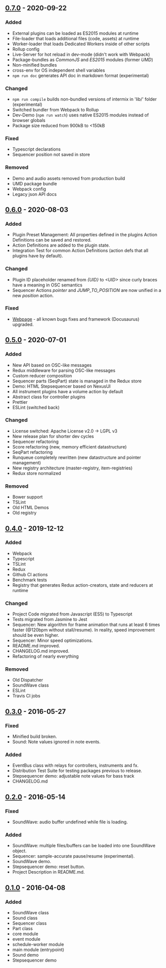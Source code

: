 ## [0.7.0] - 2020-09-22

### Added
- External plugins can be loaded as ES2015 modules at runtime
- File-loader that loads additional files (code, assets) at runtime
- Worker-loader that loads Dedicated Workers inside of other scripts
- Rollup config
- Live-Server for hot reload in dev-mode (didn't work with Webpack)
- Package-bundles as _CommonJS_ and _ES2015_ modules (former _UMD_)
- Non-minified bundles
- cross-env for OS independent shell variables
- `npm run doc` generates API doc in markdown format (experimental)

### Changed
- `npm run compile` builds non-bundled versions of intermix in 'lib/' folder (experimental)
- Switched bundler from Webpack to Rollup
- Dev-Demo (`npm run watch`) uses native ES2015 modules instead of browser globals
- Package size reduced from 900kB to <150kB

### Fixed
- Typescript declarations
- Sequencer position not saved in store

### Removed
- Demo and audio assets removed from production build
- UMD package bundle
- Webpack config
- Legacy json API docs

## [0.6.0] - 2020-08-03

### Added
- Plugin Preset Management: All properties defined in the plugins Action Definitions can be saved and restored.
- Action Definitions are added to the plugin state.
- Integration Test for common Action Definitions (action defs that all plugins have by default).

### Changed
- Plugin ID placeholder renamed from _{UID}_ to _&lt;UID&gt;_ since curly braces have a meaning in OSC semantics
- Sequencer Actions _pointer_ and _JUMP_TO_POSITION_ are now unified in a new _position_ action.

### Fixed
- [Webpage](https://rolandjansen.github.io/intermix/) - all known bugs fixes and framework (Docusaurus) upgraded.

## [0.5.0] - 2020-07-01

### Added
- New API based on OSC-like messages
- Redux middleware for parsing OSC-like messages
- Custom reducer composition
- Sequencer parts (SeqPart) state is managed in the Redux store
- Demo: HTML Stepsequencer based on NexusUI
- All instrument plugins have a volume action by default
- Abstract class for controller plugins
- Prettier
- ESLint (switched back)

### Changed
- License switched: Apache License v2.0 -> LGPL v3
- New release plan for shorter dev cycles
- Sequencer refactoring
- Score refactoring (new, memory efficient datastructure)
- SeqPart refactoring
- Runqueue completely rewritten (new datastructure and pointer management)
- New registry architecture (master-registry, item-registries)
- Redux store normalized

### Removed
- Bower support
- TSLint
- Old HTML Demos
- Old registry

## [0.4.0] - 2019-12-12

### Added
- Webpack
- Typescript
- TSLint
- Redux
- Github CI actions
- Benchmark tests
- Registry that generates Redux action-creators, state and reducers at runtime

### Changed
- Project Code migrated from Javascript (ES5) to Typescript
- Tests migrated from Jasmine to Jest
- Sequencer: New algorithm for frame animation that runs
  at least 6 times faster (@120bpm without stall/resume).
  In reality, speed improvement should be even higher.
- Sequencer: Minor speed optimizations.
- README.md improved.
- CHANGELOG.md improved.
- Refactoring of nearly everything

### Removed
- Old Dispatcher
- SoundWave class
- ESLint
- Travis CI jobs

## [0.3.0] - 2016-05-27
### Fixed
- Minified build broken.
- Sound: Note values ignored in note events.

### Added
- EventBus class with relays for controllers, instruments and fx.
- Distribution Test Suite for testing packages previous to release.
- Stepsequencer demo: adjustable note values for bass track
- CHANGELOG.md

## [0.2.0] - 2016-05-14
### Fixed
- SoundWave: audio buffer undefined while file is loading.

### Added
- SoundWave: multiple files/buffers can be loaded into one SoundWave object.
- Sequencer: sample-accurate pause/resume (experimental).
- SoundWave demo.
- Stepsequencer demo: reset button.
- Project Description in README.md.

## [0.1.0] - 2016-04-08
### Added
- SoundWave class
- Sound class
- Sequencer class
- Part class
- core module
- event module
- schedule-worker module
- main module (entrypoint)
- Sound demo
- Stepsequencer demo

[0.7.0]: https://github.com/RolandJansen/intermix.js/compare/v0.6.0...v0.7.0
[0.6.0]: https://github.com/RolandJansen/intermix.js/compare/v0.5.0...v0.6.0
[0.5.0]: https://github.com/RolandJansen/intermix.js/compare/v0.4.0...v0.5.0
[0.4.0]: https://github.com/RolandJansen/intermix.js/compare/v0.3.0...v0.4.0
[0.3.0]: https://github.com/RolandJansen/intermix.js/compare/v0.2.0...v0.3.0
[0.2.0]: https://github.com/RolandJansen/intermix.js/compare/v0.1.0...v0.2.0
[0.1.0]: https://github.com/RolandJansen/intermix.js/compare/ae47095652376e5c541b674bc064bddb64e7162b...5d4c9e61b8d74a285e1404588d50bed970e7713c
